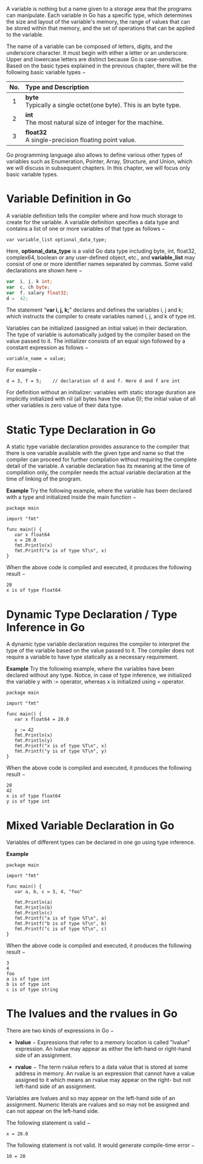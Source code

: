 A variable is nothing but a name given to a storage area that the programs can manipulate. Each variable in Go has a specific type, which determines the size and layout of the variable's memory, the range of values that can be stored within that memory, and the set of operations that can be applied to the variable.

The name of a variable can be composed of letters, digits, and the underscore character. It must begin with either a letter or an underscore. Upper and lowercase letters are distinct because Go is case-sensitive. Based on the basic types explained in the previous chapter, there will be the following basic variable types −

| No. | Type and Description |
|:----:|:-------------------------|
| 1	|**byte**<br>Typically a single octet(one byte). This is an byte type.|
| 2	|**int**<br>The most natural size of integer for the machine.|
| 3	|**float32**<br>A single-precision floating point value.|

Go programming language also allows to define various other types of variables such as Enumeration, Pointer, Array, Structure, and Union, which we will discuss in subsequent chapters. In this chapter, we will focus only basic variable types.

# Variable Definition in Go

A variable definition tells the compiler where and how much storage to create for the variable. A variable definition specifies a data type and contains a list of one or more variables of that type as follows −

`var variable_list optional_data_type;`

Here, **optional_data_type** is a valid Go data type including byte, int, float32, complex64, boolean or any user-defined object, etc., and **variable_list** may consist of one or more identifier names separated by commas. Some valid declarations are shown here −

```go
var  i, j, k int;
var  c, ch byte;
var  f, salary float32;
d =  42;
```

The statement “**var i, j, k;**” declares and defines the variables i, j and k; which instructs the compiler to create variables named i, j, and k of type int.

Variables can be initialized (assigned an initial value) in their declaration. The type of variable is automatically judged by the compiler based on the value passed to it. The initializer consists of an equal sign followed by a constant expression as follows −

`variable_name = value;`

For example -

`d = 3, f = 5;    // declaration of d and f. Here d and f are int `

For definition without an initializer: variables with static storage duration are implicitly initialized with nil (all bytes have the value 0); the initial value of all other variables is zero value of their data type.

# Static Type Declaration in Go

A static type variable declaration provides assurance to the compiler that there is one variable available with the given type and name so that the compiler can proceed for further compilation without requiring the complete detail of the variable. A variable declaration has its meaning at the time of compilation only, the compiler needs the actual variable declaration at the time of linking of the program.

**Example**
Try the following example, where the variable has been declared with a type and initialized inside the main function −

```
package main

import "fmt"

func main() {
   var x float64
   x = 20.0
   fmt.Println(x)
   fmt.Printf("x is of type %T\n", x)
}
```

When the above code is compiled and executed, it produces the following result −

```
20
x is of type float64
```

# Dynamic Type Declaration / Type Inference in Go

A dynamic type variable declaration requires the compiler to interpret the type of the variable based on the value passed to it. The compiler does not require a variable to have type statically as a necessary requirement.

**Example**
Try the following example, where the variables have been declared without any type. Notice, in case of type inference, we initialized the variable y with := operator, whereas x is initialized using = operator.

```
package main

import "fmt"

func main() {
   var x float64 = 20.0

   y := 42 
   fmt.Println(x)
   fmt.Println(y)
   fmt.Printf("x is of type %T\n", x)
   fmt.Printf("y is of type %T\n", y)	
}
```

When the above code is compiled and executed, it produces the following result −


```
20
42
x is of type float64
y is of type int
```

# Mixed Variable Declaration in Go

Variables of different types can be declared in one go using type inference.

**Example**

```
package main

import "fmt"

func main() {
   var a, b, c = 3, 4, "foo"  
	
   fmt.Println(a)
   fmt.Println(b)
   fmt.Println(c)
   fmt.Printf("a is of type %T\n", a)
   fmt.Printf("b is of type %T\n", b)
   fmt.Printf("c is of type %T\n", c)
}
```

When the above code is compiled and executed, it produces the following result −

```
3
4
foo
a is of type int
b is of type int
c is of type string
```

# The lvalues and the rvalues in Go

There are two kinds of expressions in Go −

- **lvalue** − Expressions that refer to a memory location is called "lvalue" expression. An lvalue may appear as either the left-hand or right-hand side of an assignment.

- **rvalue** − The term rvalue refers to a data value that is stored at some address in memory. An rvalue is an expression that cannot have a value assigned to it which means an rvalue may appear on the right- but not left-hand side of an assignment.

Variables are lvalues and so may appear on the left-hand side of an assignment. Numeric literals are rvalues and so may not be assigned and can not appear on the left-hand side.

The following statement is valid −

`x = 20.0`

The following statement is not valid. It would generate compile-time error −

`10 = 20`


